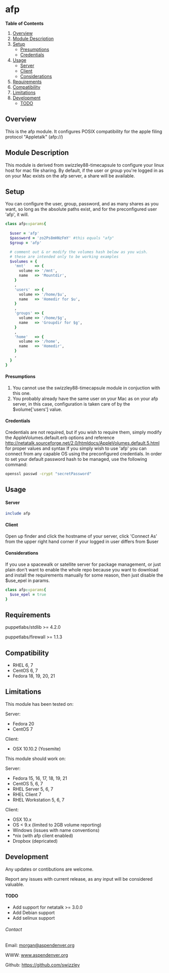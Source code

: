 # afp #

**Table of Contents**

1. [Overview](#overview)
2. [Module Description](#module-description)
3. [Setup](#setup)
    * [Presumptions](#presumptions)
    * [Credentials](#credentials)
4. [Usage](#usage)
    * [Server](#server)
    * [Client](#client)
    * [Considerations](#considerations)
5. [Requirements](#requirements)
6. [Compatibility](#compatibility)
7. [Limitations](#limitations)
8. [Development](#development)
    * [TODO](#todo)
    
## Overview ##

This is the afp module. It configures POSIX compatibility for the apple filing protocol "Appletalk" (afp://)


## Module Description ##

This module is derived from swizzley88-timecapsule to configure your linux host for mac file sharing. By default, if the user or group you're logged in as on your Mac exists on the afp server, a share will be available.

## Setup ##

You can configure the user, group, password, and as many shares as you want, so long as the absolute paths exist, and for the preconfigured user 'afp', it will.

```ruby
class afp::params{
  
  $user = 'afp'
  $password = 'zo2Ps8mHNzFmY' #this equals "afp" 
  $group = 'afp'

  # comment out & or modify the volumes hash below as you wish.
  # these are intended only to be working examples
  $volumes = {
    'mnt'    => {
      volume => '/mnt',
      name   => 'Mountdir',
    }
    ,
    'users'  => {
      volume => '/home/$u',
      name   => 'Homedir for $u',
    }
    ,
    'groups' => {
      volume => '/home/$g',
      name   => 'Groupdir for $g',
    }
    ,
    'home'   => {
      volume => '/home',
      name   => 'Homedir',
    }
    ,
  }
}
```


#### Presumptions ####

1. You cannot use the swizzley88-timecapsule module in conjuction with this one.
2. You probably already have the same user on your Mac as on your afp server, in this case, configuration is taken care of by the $volume['users'] value. 

#### Credentials ####

Credentials are not required, but if you wish to require them, simply modify the AppleVolumes.default.erb options and reference http://netatalk.sourceforge.net/2.0/htmldocs/AppleVolumes.default.5.html for proper values and syntax
If you simply wish to use 'afp' you can connect from any capable OS using the preconfigured credentials. In order to set your default password hash to be managed, use the following command:
```bash
openssl passwd -crypt "secretPassword"
```


## Usage ##

#### Server ####
```ruby
include afp
```


#### Client ####

Open up finder and click the hostname of your server, click 'Connect As' from the upper right hand corner if your logged in user differs from $user


#### Considerations ####

If you use a spacewalk or satellite server for package management, or just plain don't want to enable the whole repo because you want to download and install the requirements manually for some reason, then just disable the $use_epel in params.

```ruby
class afp::params{
  $use_epel = true
}
```


## Requirements ##

puppetlabs/stdlib >= 4.2.0 

puppetlabs/firewall >= 1.1.3 


## Compatibility ##

  * RHEL 6, 7
  * CentOS 6, 7
  * Fedora 18, 19, 20, 21


## Limitations ##

This module has been tested on:

Server: 
  - Fedora 20
  - CentOS 7 

Client: 
  - OSX 10.10.2 (Yosemite)

This module should work on:

Server: 
  - Fedora 15, 16, 17, 18, 19, 21
  - CentOS 5, 6, 7 
  - RHEL Server 5, 6, 7
  - RHEL Client 7
  - RHEL Workstation 5, 6, 7 
	
Client: 
  - OSX 10.x
  - OS < 9.x (limited to 2GB volume reporting)
  - Windows (issues with name conventions)
  - *nix (with afp client enabled)
  - Dropbox (depricated)
	 
 
## Development ##

Any updates or contibutions are welcome.

Report any issues with current release, as any input will be considered valuable.


#### TODO ####

  * Add support for netatalk >= 3.0.0
  * Add Debian support
  * Add selinux support
 

###### Contact ######

Email:  morgan@aspendenver.org

WWW:    www.aspendenver.org

Github: https://github.com/swizzley


